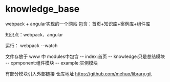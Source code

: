 # knowledge_base
webpack + angular实现的一个网站
包含：首页+知识库+案例库+组件库

知识点：webpack、angular

运行： webpack --watch

文件存放于 www 中
	modules中包含
		-- index:首页
		-- knowledge:只是总结模块
		-- cpmponent:组件模块
		-- example:实例模块

有部分模块引入外部链接 
仓库地址 https://github.com/mehuo/library.git

	




